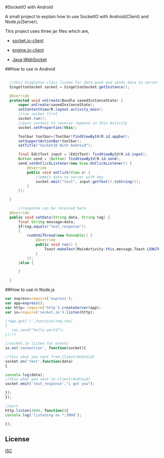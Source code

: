 #SocketIO with Android

A small project to explain how to use SocketIO with Android(Client) and Node.js(Server).

This project uses three jar files which are,

* [socket.io-client](http://mvnrepository.com/artifact/com.github.nkzawa/socket.io-client/0.6.0)
+ [engine.io-client](http://mvnrepository.com/artifact/com.github.nkzawa/engine.io-client/0.6.0)
- [Java-WebSocket](http://mvnrepository.com/artifact/org.java-websocket/Java-WebSocket/1.3.0)

##How to use in Android
  ```java
 	
    //this Singleton class listen for data push and sends data to server
    SingeltonSocket socket = SingeltonSocket.getInstance();

    @Override
    protected void onCreate(Bundle savedInstanceState) {
        super.onCreate(savedInstanceState);
        setContentView(R.layout.activity_main);
        //run socket first
        socket.run();
        //pass context to receive reponse in this Activity
        socket.setProperties(this);

        Toolbar toolbar=(Toolbar)findViewById(R.id.appbar);
        setSupportActionBar(toolbar);
        setTitle("SocketIO With Android");

        final EditText input = (EditText) findViewById(R.id.input);
        Button send = (Button) findViewById(R.id.send);
        send.setOnClickListener(new View.OnClickListener() {
            @Override
            public void onClick(View v) {
                //emmit data to server with key
                socket.emit("test", input.getText().toString());
            }
        });

    }

        //response can be received here
    @Override
    public void setData(String data, String tag) {
        final String message=data;
        if(tag.equals("test_response"))
        {
            runOnUiThread(new Runnable() {
                @Override
                public void run() {
                    Toast.makeText(MainActivity.this,message,Toast.LENGTH_LONG).show();
                }
            });
        }else {

        }

    }
```
##How to use in Node.js
 ```js
var express=require('express');
var app=express();
var http= require('http').createServer(app);
var io=require('socket.io').listen(http);

/*app.get('/',function(req,res)
{
    res.send("hello world");
});*/

//socket.io listen for events
io.on('connection', function(socket){

//this what you sent from Client(Android)
socket.on('test',function(data)
{

console.log(data);
//this what you sent to client(Android)
socket.emit('test_response',"i got you");

});
});

//port
http.listen(3000, function(){
console.log('listening on *:3000');

});
 ```
## License

  [ISC](LICENSE)
